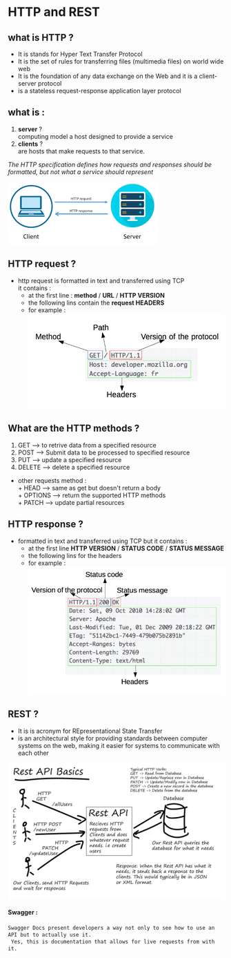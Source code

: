 # HTTP and REST


## what is HTTP ?
 - It is stands for Hyper Text Transfer Protocol 
 - It is the set of rules for transferring files (multimedia files) on world wide web  
 - It is the foundation of any data exchange on the Web and it is a client-server protocol  
 - is a stateless request-response application layer protocol  


 ## what is :  
  1. **server** ?  
     computing model a host designed to provide a service  
  2. **clients** ?  
     are hosts that make requests to that service.  
     
_The HTTP specification defines how requests and responses should be formatted, but not what a service should represent_  

 ![http request](./img/client-server.png) 


 ## HTTP request ?
   + http  request is formatted in text and transferred using TCP  
   it contains :
     - at the first line : **method** / **URL** / **HTTP VERSION**  
     - the following lins contain the **request HEADERS**  
     - for example :  
     ![http request](./img/HTTP_Request.png)  


 ## What are the HTTP methods ?  
   1. GET --> to retrive data from a specified resource  
   2. POST --> Submit data to be processed to specified resource  
   3. PUT --> update a specified resource  
   4. DELETE --> delete a specified resource  

   - other requests method :  
    + HEAD --> same as get but doesn't return a body  
    + OPTIONS --> return the supported HTTP methods  
    + PATCH --> update partial resources  


     
 ## HTTP response ?  
  + formatted in text and transferred using TCP but it contains : 
    - at the first line **HTTP VERSION** / **STATUS CODE** / **STATUS MESSAGE**  
    - the following lins for the headers  
    - for example :  
    ![http request](./img/HTTP_Response.png)  


 ## REST ?
   - It is is acronym for REpresentational State Transfer  
   -  is an architectural style for providing standards between computer systems on the web, making it easier for systems to communicate with each other  
  

  ![http request](./img/rest.png)  


  #### Swagger :  
    Swagger Docs present developers a way not only to see how to use an API but to actually use it.  
     Yes, this is documentation that allows for live requests from with it.
  
   

  



   



 
    



